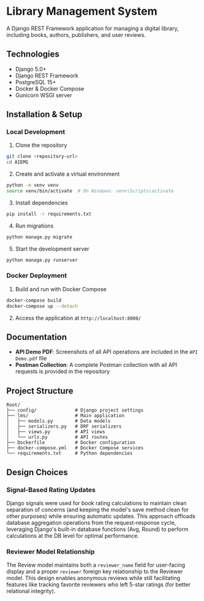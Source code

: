 # Library Management System

A Django REST Framework application for managing a digital library, including books, authors, publishers, and user reviews.

## Technologies

- Django 5.0+
- Django REST Framework
- PostgreSQL 15+
- Docker & Docker Compose
- Gunicorn WSGI server

## Installation & Setup

### Local Development

1. Clone the repository
```bash
git clone <repository-url>
cd AIEMS
```

2. Create and activate a virtual environment
```bash
python -m venv venv
source venv/bin/activate  # On Windows: venv\Scripts\activate
```

3. Install dependencies
```bash
pip install -r requirements.txt
```

4. Run migrations
```bash
python manage.py migrate
```

5. Start the development server
```bash
python manage.py runserver
```

### Docker Deployment

1. Build and run with Docker Compose
```bash
docker-compose build
docker-compose up --detach
```

2. Access the application at `http://localhost:8000/`

## Documentation

- **API Demo PDF**: Screenshots of all API operations are included in the `API Demo.pdf` file
- **Postman Collection**: A complete Postman collection with all API requests is provided in the repository

## Project Structure

```
Root/
├── config/              # Django project settings
├── lms/                 # Main application
│   ├── models.py        # Data models
│   ├── serializers.py   # DRF serializers
│   ├── views.py         # API views
│   └── urls.py          # API routes
├── Dockerfile           # Docker configuration
├── docker-compose.yml   # Docker Compose services
└── requirements.txt     # Python dependencies
```

## Design Choices

### Signal-Based Rating Updates

Django signals were used for book rating calculations to maintain clean separation of concerns (and keeping the model's save method clean for other purposes) while ensuring automatic updates. This approach offloads database aggregation operations from the request-response cycle, leveraging Django's built-in database functions (Avg, Round) to perform calculations at the DB level for optimal performance.

### Reviewer Model Relationship

The Review model maintains both a `reviewer_name` field for user-facing display and a proper `reviewer` foreign key relationship to the Reviewer model. This design enables anonymous reviews while still facilitating features like tracking favorite reviewers who left 5-star ratings (for better relational integrity).